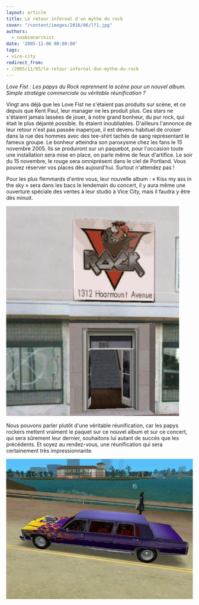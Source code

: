 ```yaml
---
layout: article
title: Le retour infernal d'un mythe du rock
cover: "/content/images/2016/06/lf1.jpg"
authors:
  - noobsanarckist
date: '2005-11-06 00:00:00'
tags:
- vice-city
redirect_from:
- /2005/11/05/le-retour-infernal-dun-mythe-du-rock
---
```


_Love Fist : Les papys du Rock reprennent la scène pour un nouvel album. Simple stratégie commerciale ou véritable réunification ?_

Vingt ans déjà que les Love Fist ne s'étaient pas produits sur scène, et ce depuis que Kent Paul, leur manager ne les produit plus. Ces stars ne s'étaient jamais lassées de jouer, à notre grand bonheur, du pur rock, qui était le plus déjanté possible. Ils étaient inoubliables. D'ailleurs l'annonce de leur retour n'est pas passée inaperçue, il est devenu habituel de croiser dans la rue des hommes avec des tee-shirt tachés de sang représentant le fameux groupe. Le bonheur atteindra son paroxysme chez les fans le 15 novembre 2005. Ils se produiront sur un paquebot, pour l'occasion toute une installation sera mise en place, on parle même de feux d'artifice. Le soir du 15 novembre, le rouge sera omniprésent dans le ciel de Portland. Vous pouvez réserver vos places dès aujourd'hui. Surtout n'attendez pas !

Pour les plus flemmards d'entre vous, leur nouvelle album : « Kiss my ass in the sky » sera dans les bacs le lendemain du concert, il y aura même une ouverture spéciale des ventes à leur studio à Vice City, mais il faudra y être dès minuit.

![](/content/images/2005/01/lf2.jpg)

Nous pouvons parler plutôt d'une véritable réunification, car les papys rockers mettent vraiment le paquet sur ce nouvel album et sur ce concert, qui sera sûrement leur dernier, souhaitons lui autant de succès que les précédents. Et soyez au rendez-vous, une réunification qui sera certainement très impressionnante.

![](/content/images/2005/01/lf.jpg)
